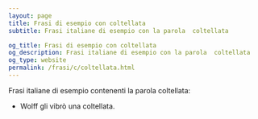 ```yaml
---
layout: page
title: Frasi di esempio con coltellata 
subtitle: Frasi italiane di esempio con la parola  coltellata

og_title: Frasi di esempio con coltellata 
og_description: Frasi italiane di esempio con la parola  coltellata
og_type: website
permalink: /frasi/c/coltellata.html
---
```


Frasi italiane di esempio contenenti la parola coltellata:


- Wolff gli vibrò una coltellata.
